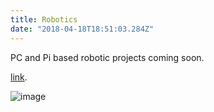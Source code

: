 ```yaml
---
title: Robotics
date: "2018-04-18T18:51:03.284Z"
---
```


PC and Pi based robotic projects coming soon.

[link](http://link).


![image](./image.jpg)